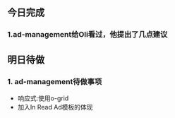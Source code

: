 ## 今日完成 
### 1.ad-management给Oli看过，他提出了几点建议

## 明日待做
### 1. ad-management待做事项
- 响应式:使用o-grid
- 加入In Read Ad模板的体现
